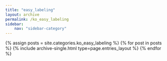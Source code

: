 ```yaml
---
title: "easy_labeling"
layout: archive
permalink: /ko_easy_labeling
sidebar:
    nav: "sidebar-category"
---
```



{% assign posts = site.categories.ko_easy_labeling %}
{% for post in posts %} {% include archive-single.html type=page.entries_layout %} {% endfor %}
